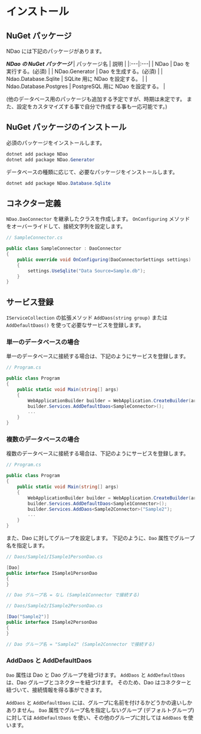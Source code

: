 # インストール


## NuGet パッケージ

NDao には下記のパッケージがあります。

***NDao の NuGet パッケージ***
| パッケージ名 | 説明 |
|:---|:---|
| NDao | Dao を実行する。(必須) |
| NDao.Generator | Dao を生成する。(必須) |
| Ndao.Database.Sqlite | SQLite 用に NDao を設定する。 |
| Ndao.Database.Postgres | PostgreSQL 用に NDao を設定する。 |

(他のデータベース用のパッケージも追加する予定ですが、時期は未定です。
また、設定をカスタマイズする事で自分で作成する事も一応可能です。)


## NuGet パッケージのインストール

必須のパッケージをインストールします。

```powershell
dotnet add package NDao
dotnet add package NDao.Generator
```

データベースの種類に応じて、必要なパッケージをインストールします。

```powershell
dotnet add package NDao.Database.Sqlite
```


## コネクター定義

`NDao.DaoConnector` を継承したクラスを作成します。
`OnConfiguring` メソッドをオーバーライドして、接続文字列を設定します。

```csharp
// SampleConnector.cs

public class SampleConnector : DaoConnector
{
    public override void OnConfiguring(DaoConnectorSettings settings)
    {
        settings.UseSqlite("Data Source=Sample.db");
    }
}
```


## サービス登録

`IServiceCollection` の拡張メソッド `AddDaos(string group)` または `AddDefaultDaos()` を使って必要なサービスを登録します。


### 単一のデータベースの場合

単一のデータベースに接続する場合は、下記のようにサービスを登録します。

```csharp
// Program.cs

public class Program
{
    public static void Main(string[] args)
    {
        WebApplicationBuilder builder = WebApplication.CreateBuilder(args);
        builder.Services.AddDefaultDaos<SampleConnector>();
        ...
    }
}
```


### 複数のデータベースの場合

複数のデータベースに接続する場合は、下記のようにサービスを登録します。

```csharp
// Program.cs

public class Program
{
    public static void Main(string[] args)
    {
        WebApplicationBuilder builder = WebApplication.CreateBuilder(args);
        builder.Services.AddDefaultDaos<Sample1Connector>();
        builder.Services.AddDaos<Sample2Connector>("Sample2");
        ...
    }
}
```

また、Dao に対してグループを設定します。
下記のように、`Dao` 属性でグループ名を指定します。

```csharp
// Daos/Sample1/ISample1PersonDao.cs

[Dao]
public interface ISample1PersonDao
{
}

// Dao グループ名 = なし (Sample1Connector で接続する)
```

```csharp
// Daos/Sample2/ISample2PersonDao.cs

[Dao("Sample2")]
public interface ISample2PersonDao
{
}

// Dao グループ名 = "Sample2" (Sample2Connector で接続する)
```


### AddDaos と AddDefaultDaos

`Dao` 属性は Dao と Dao グループを紐づけます。
`AddDaos` と `AddDefaultDaos` は、Dao グループとコネクターを紐づけます。
そのため、Dao はコネクターと紐づいて、接続情報を得る事ができます。

`AddDaos` と `AddDefaultDaos` には、グループに名前を付けるかどうかの違いしかありません。
`Dao` 属性でグループ名を指定しないグループ (デフォルトグループ) に対しては `AddDefaultDaos` を使い、その他のグループに対しては `AddDaos` を使います。
